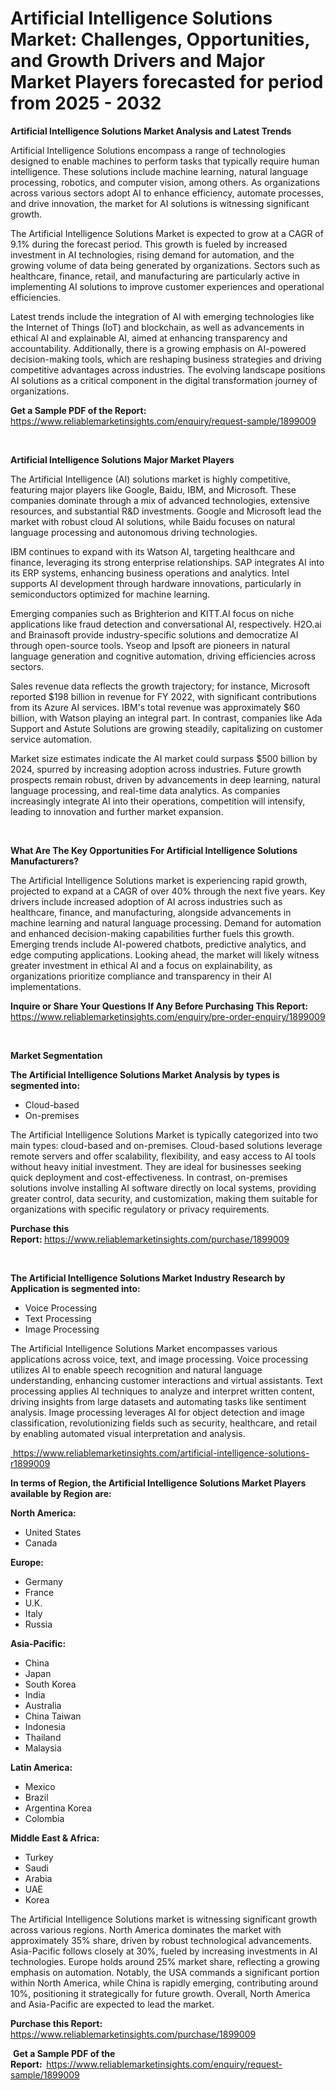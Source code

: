 <p><h1>Artificial Intelligence Solutions Market: Challenges, Opportunities, and Growth Drivers and Major Market Players forecasted for period from 2025 - 2032</h1></p><p><strong>Artificial Intelligence Solutions Market Analysis and Latest Trends</strong></p>
<p><p>Artificial Intelligence Solutions encompass a range of technologies designed to enable machines to perform tasks that typically require human intelligence. These solutions include machine learning, natural language processing, robotics, and computer vision, among others. As organizations across various sectors adopt AI to enhance efficiency, automate processes, and drive innovation, the market for AI solutions is witnessing significant growth. </p><p>The Artificial Intelligence Solutions Market is expected to grow at a CAGR of 9.1% during the forecast period. This growth is fueled by increased investment in AI technologies, rising demand for automation, and the growing volume of data being generated by organizations. Sectors such as healthcare, finance, retail, and manufacturing are particularly active in implementing AI solutions to improve customer experiences and operational efficiencies.</p><p>Latest trends include the integration of AI with emerging technologies like the Internet of Things (IoT) and blockchain, as well as advancements in ethical AI and explainable AI, aimed at enhancing transparency and accountability. Additionally, there is a growing emphasis on AI-powered decision-making tools, which are reshaping business strategies and driving competitive advantages across industries. The evolving landscape positions AI solutions as a critical component in the digital transformation journey of organizations.</p></p>
<p><strong>Get a Sample PDF of the Report:&nbsp;</strong> <a href="https://www.reliablemarketinsights.com/enquiry/request-sample/1899009?utm_campaign=3318&utm_medium=2&utm_source=Github&utm_content=ia&utm_term=19042025&utm_id=artificial-intelligence-solutions">https://www.reliablemarketinsights.com/enquiry/request-sample/1899009</a></p>
<p>&nbsp;</p>
<p><strong>Artificial Intelligence Solutions Major Market Players</strong></p>
<p><p>The Artificial Intelligence (AI) solutions market is highly competitive, featuring major players like Google, Baidu, IBM, and Microsoft. These companies dominate through a mix of advanced technologies, extensive resources, and substantial R&D investments. Google and Microsoft lead the market with robust cloud AI solutions, while Baidu focuses on natural language processing and autonomous driving technologies.</p><p>IBM continues to expand with its Watson AI, targeting healthcare and finance, leveraging its strong enterprise relationships. SAP integrates AI into its ERP systems, enhancing business operations and analytics. Intel supports AI development through hardware innovations, particularly in semiconductors optimized for machine learning.</p><p>Emerging companies such as Brighterion and KITT.AI focus on niche applications like fraud detection and conversational AI, respectively. H2O.ai and Brainasoft provide industry-specific solutions and democratize AI through open-source tools. Yseop and Ipsoft are pioneers in natural language generation and cognitive automation, driving efficiencies across sectors.</p><p>Sales revenue data reflects the growth trajectory; for instance, Microsoft reported $198 billion in revenue for FY 2022, with significant contributions from its Azure AI services. IBM's total revenue was approximately $60 billion, with Watson playing an integral part. In contrast, companies like Ada Support and Astute Solutions are growing steadily, capitalizing on customer service automation.</p><p>Market size estimates indicate the AI market could surpass $500 billion by 2024, spurred by increasing adoption across industries. Future growth prospects remain robust, driven by advancements in deep learning, natural language processing, and real-time data analytics. As companies increasingly integrate AI into their operations, competition will intensify, leading to innovation and further market expansion.</p></p>
<p>&nbsp;</p>
<p><strong>What Are The Key Opportunities For Artificial Intelligence Solutions Manufacturers?</strong></p>
<p><p>The Artificial Intelligence Solutions market is experiencing rapid growth, projected to expand at a CAGR of over 40% through the next five years. Key drivers include increased adoption of AI across industries such as healthcare, finance, and manufacturing, alongside advancements in machine learning and natural language processing. Demand for automation and enhanced decision-making capabilities further fuels this growth. Emerging trends include AI-powered chatbots, predictive analytics, and edge computing applications. Looking ahead, the market will likely witness greater investment in ethical AI and a focus on explainability, as organizations prioritize compliance and transparency in their AI implementations.</p></p>
<p><strong>Inquire or Share Your Questions If Any Before Purchasing This Report:</strong> <a href="https://www.reliablemarketinsights.com/enquiry/pre-order-enquiry/1899009?utm_campaign=3318&utm_medium=2&utm_source=Github&utm_content=ia&utm_term=19042025&utm_id=artificial-intelligence-solutions">https://www.reliablemarketinsights.com/enquiry/pre-order-enquiry/1899009</a></p>
<p>&nbsp;</p>
<p><strong>Market Segmentation</strong></p>
<p><strong>The Artificial Intelligence Solutions Market Analysis by types is segmented into:</strong></p>
<p><ul><li>Cloud-based</li><li>On-premises</li></ul></p>
<p><p>The Artificial Intelligence Solutions Market is typically categorized into two main types: cloud-based and on-premises. Cloud-based solutions leverage remote servers and offer scalability, flexibility, and easy access to AI tools without heavy initial investment. They are ideal for businesses seeking quick deployment and cost-effectiveness. In contrast, on-premises solutions involve installing AI software directly on local systems, providing greater control, data security, and customization, making them suitable for organizations with specific regulatory or privacy requirements.</p></p>
<p><strong>Purchase this Report:&nbsp;</strong><a href="https://www.reliablemarketinsights.com/purchase/1899009?utm_campaign=3318&utm_medium=2&utm_source=Github&utm_content=ia&utm_term=19042025&utm_id=artificial-intelligence-solutions">https://www.reliablemarketinsights.com/purchase/1899009</a></p>
<p>&nbsp;</p>
<p><strong>The Artificial Intelligence Solutions Market Industry Research by Application is segmented into:</strong></p>
<p><ul><li>Voice Processing</li><li>Text Processing</li><li>Image Processing</li></ul></p>
<p><p>The Artificial Intelligence Solutions Market encompasses various applications across voice, text, and image processing. Voice processing utilizes AI to enable speech recognition and natural language understanding, enhancing customer interactions and virtual assistants. Text processing applies AI techniques to analyze and interpret written content, driving insights from large datasets and automating tasks like sentiment analysis. Image processing leverages AI for object detection and image classification, revolutionizing fields such as security, healthcare, and retail by enabling automated visual interpretation and analysis.</p></p>
<p><a href="https://www.reliablemarketinsights.com/artificial-intelligence-solutions-r1899009?utm_campaign=3318&utm_medium=2&utm_source=Github&utm_content=ia&utm_term=19042025&utm_id=artificial-intelligence-solutions">&nbsp;https://www.reliablemarketinsights.com/artificial-intelligence-solutions-r1899009</a></p>
<p><strong>In terms of Region, the Artificial Intelligence Solutions Market Players available by Region are:</strong></p>
<p>
    <p> <strong> North America: </strong>
        <ul>
            <li>United States</li>
            <li>Canada</li>
        </ul>
        </p> 
    <p> <strong> Europe: </strong>
        <ul>
            <li>Germany</li>
            <li>France</li>
            <li>U.K.</li>
            <li>Italy</li>
            <li>Russia</li>
        </ul>
        </p> 
    <p> <strong> Asia-Pacific: </strong>
        <ul>
            <li>China</li>
            <li>Japan</li>
            <li>South Korea</li>
            <li>India</li>
            <li>Australia</li>
            <li>China Taiwan</li>
            <li>Indonesia</li>
            <li>Thailand</li>
            <li>Malaysia</li>
        </ul>
        </p> 
    <p> <strong> Latin America: </strong>
        <ul>
            <li>Mexico</li>
            <li>Brazil</li>
            <li>Argentina Korea</li>
            <li>Colombia</li>
        </ul>
        </p> 
    <p> <strong> Middle East & Africa: </strong>
        <ul>
            <li>Turkey</li>
            <li>Saudi</li>
            <li>Arabia</li>
            <li>UAE</li>
            <li>Korea</li>
        </ul>
    </p>
    </p>
<p><p>The Artificial Intelligence Solutions market is witnessing significant growth across various regions. North America dominates the market with approximately 35% share, driven by robust technological advancements. Asia-Pacific follows closely at 30%, fueled by increasing investments in AI technologies. Europe holds around 25% market share, reflecting a growing emphasis on automation. Notably, the USA commands a significant portion within North America, while China is rapidly emerging, contributing around 10%, positioning it strategically for future growth. Overall, North America and Asia-Pacific are expected to lead the market.</p></p>
<p><strong>Purchase this Report: </strong><a href="https://www.reliablemarketinsights.com/purchase/1899009?utm_campaign=3318&utm_medium=2&utm_source=Github&utm_content=ia&utm_term=19042025&utm_id=artificial-intelligence-solutions">https://www.reliablemarketinsights.com/purchase/1899009</a></p>
<p>&nbsp;<strong>Get a Sample PDF of the Report:&nbsp;&nbsp;</strong><a href="https://www.reliablemarketinsights.com/enquiry/request-sample/1899009?utm_campaign=3318&utm_medium=2&utm_source=Github&utm_content=ia&utm_term=19042025&utm_id=artificial-intelligence-solutions">https://www.reliablemarketinsights.com/enquiry/request-sample/1899009</a></p>
<p><strong></strong></p>
<p><p></p><p></p><p></p></p>